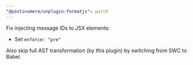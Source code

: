 ```yaml
---
"@postinumero/unplugin-formatjs": patch
---
```


Fix injecting message IDs to JSX elements:

- Set `enforce: "pre"`

Also skip full AST transformation (by this plugin) by switching from SWC to Babel.
